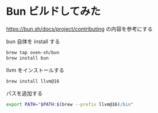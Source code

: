# Bun ビルドしてみた

https://bun.sh/docs/project/contributing の内容を参考にする

bun 自体を install する

```sh
brew tap oven-sh/bun
brew install bun
```

llvm をインストールする

```sh
brew install llvm@16
```

パスを追加する

```sh
export PATH="$PATH:$(brew --prefix llvm@16)/bin"
```
